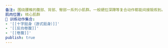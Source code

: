 ```yaml
---
备注: 围绕腰椎的腹部、背部、臀部一系列小肌群。一般硬拉深蹲等复合动作都能间接锻炼到。
肌肉位置: 核心肌群
🏃 训练动作集合:
- '[[十字挺身（游式挺身）]]'
- '[[反向卷腹]]'
- '[[卷腹]]'
publish: true
---
```


